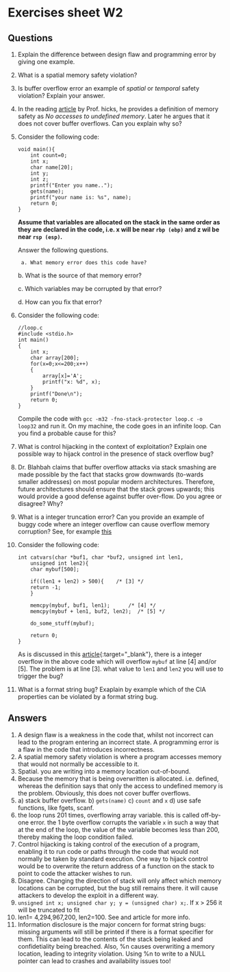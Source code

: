# Exercises sheet W2

## Questions

1. Explain the difference between design flaw and programming error by giving one example.
2. What is a spatial memory safety violation?
3. Is buffer overflow error an example of *spatial* or *temporal* safety  violation? Explain your answer.
4. In the reading [article](http://www.pl-enthusiast.net/2014/07/21/memory-safety/)  by Prof. hicks, he provides a definition of memory safety as *No accesses to undefined memory*. Later he argues that it does not cover buffer overflows. Can you explain why so?

	
5. Consider the following code:  
    ```
    void main(){
    	int count=0;
    	int x;
    	char name[20];
    	int y;
    	int z;
    	printf("Enter you name..");
    	gets(name);
    	printf("your name is: %s", name);
    	return 0;
    }
    ```
    **Assume that variables are allocated on the stack in the same order as they are declared in the code, i.e. x will be near `rbp (ebp)` and z wil be near `rsp (esp)`.**

    Answer the following questions.

    	a. What memory error does this code have?

 	b. What is the source of that memory error?

 	c. Which variables may be corrupted by that error?

 	d. How can you fix that error?


6. Consider the following code:
    ```
    //loop.c
    #include <stdio.h>
    int main()
    {
        int x;
        char array[200];
        for(x=0;x<=200;x++)
        {
        	array[x]='A';
        	printf("x: %d", x);
        }
        printf("Done\n");
        return 0;
    }
    ```
     Compile the code with `gcc -m32 -fno-stack-protector loop.c -o loop32` and run it. On my machine, the code goes in an infinite loop. Can you find a probable cause for this?

     
7. What is control hijacking in the context of exploitation? Explain one possible way to hijack control in the presence of stack overflow bug?


8. Dr. Blahbah claims that buffer overflow attacks via stack smashing are made possible by the fact that stacks grow downwards (to-wards smaller addresses) on most popular modern architectures. Therefore, future architectures should ensure that the stack grows upwards; this would provide a good defense against buffer over-flow. Do you agree or disagree? Why?


9. What is a integer truncation error? Can you provide an example of buggy code where an integer overflow can cause overflow memory corruption? See, for example [this](http://phrack.org/issues/60/10.html)

10. Consider the following code:


		int catvars(char *buf1, char *buf2, unsigned int len1,
			unsigned int len2){
		    char mybuf[500];

		    if((len1 + len2) > 500){    /* [3] */
			return -1;
		    }

		    memcpy(mybuf, buf1, len1);      /* [4] */
		    memcpy(mybuf + len1, buf2, len2);  /* [5] */

		    do_some_stuff(mybuf);

		    return 0;
		}



	As is discussed in this [article](http://phrack.org/issues/60/10.html){:target="_blank"}, there is a integer overflow in the above code which will overflow `mybuf` at line [4] and/or [5]. The problem is at line [3]. what value to `len1` and `len2` you will use to trigger the bug?




11. What is a format string bug? Exaplain by example which of the CIA properties can be violated by a format string bug.


## Answers

1. A design flaw is a weakness in the code that, whilst not incorrect can lead to the program entering an incorrect state.  A programming error is a flaw in the code that introduces incorrectness.
2. A spatial memory safety violation is where a program accesses memory that would not normally be accessible to it.
3. Spatial. you are writing into a memory location out-of-bound.
4. Because the memory that is being overwritten is allocated. i.e. defined, whereas the definition says that only the access to undefined memory is the problem. Obviously, this does not cover buffer overflows.
5. a) stack buffer overflow. b) `gets(name)` c) `count` and `x` d) use safe functions, like fgets, scanf.
6. the loop runs 201 times, overflowing array variable. this is called off-by-one error. the 1 byte overflow corrupts the variable `x` in such a way that at the end of the loop, the value of the variable becomes less than 200, thereby making the loop condition failed.
7. Control hijacking is taking control of the execution of a program, enabling it to run code or paths through the code that would not normally be taken by standard execution.  One way to hijack control would be to overwrite the return address of a function on the stack to point to code the attacker wishes to run.
8. Disagree. Changing the direction of stack  will only affect which memory locations can be corrupted, but the bug still remains there. it will cause attackers to develop the exploit in a different way.
9. `unsigned int x; unsigned char y; y = (unsigned char) x;`. If x > 256 it will be truncated to fit
10. len1= 4,294,967,200, len2=100. See and article for more info.  
11. Information disclosure is the major concern for format string bugs: missing arguments will still be printed if there is a format specifier for them.  This can lead to the contents of the stack being leaked and confidetiality being breached. Also, %n causes overwriting a memory location, leading to integrity violation.  Using %n to write to a NULL pointer can lead to crashes and availability issues too!


